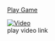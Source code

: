 

[Play Game](https://h4yase.itch.io/dansu)  

[![Video](https://img.youtube.com/vi/xgMJnZfRtF8/0.jpg)](https://youtu.be/xgMJnZfRtF8)  
play video link
